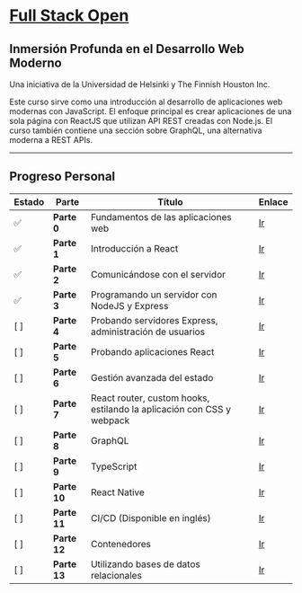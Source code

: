 # [Full Stack Open](https://fullstackopen.com/es/)

## Inmersión Profunda en el Desarrollo Web Moderno

Una iniciativa de la Universidad de Helsinki y The Finnish Houston Inc.

Este curso sirve como una introducción al desarrollo de aplicaciones web modernas con JavaScript. El enfoque principal es crear aplicaciones de una sola página con ReactJS que utilizan API REST creadas con Node.js. El curso también contiene una sección sobre GraphQL, una alternativa moderna a REST APIs.

---

## Progreso Personal

| Estado  | Parte | Título | Enlace |
|---------|-------|--------|--------|
| ✅ | **Parte 0**  | Fundamentos de las aplicaciones web | [Ir](https://fullstackopen.com/es/part0) |
| ✅ | **Parte 1**  | Introducción a React               | [Ir](https://fullstackopen.com/es/part1) |
| ✅ | **Parte 2**  | Comunicándose con el servidor      | [Ir](https://fullstackopen.com/es/part2) |
| ✅ | **Parte 3**  | Programando un servidor con NodeJS y Express | [Ir](https://fullstackopen.com/es/part3) |
| [ ] | **Parte 4**  | Probando servidores Express, administración de usuarios | [Ir](https://fullstackopen.com/es/part4) |
| [ ] | **Parte 5**  | Probando aplicaciones React        | [Ir](https://fullstackopen.com/es/part5) |
| [ ] | **Parte 6**  | Gestión avanzada del estado        | [Ir](https://fullstackopen.com/es/part6) |
| [ ] | **Parte 7**  | React router, custom hooks, estilando la aplicación con CSS y webpack | [Ir](https://fullstackopen.com/es/part7) |
| [ ] | **Parte 8**  | GraphQL                           | [Ir](https://fullstackopen.com/es/part8) |
| [ ] | **Parte 9**  | TypeScript                        | [Ir](https://fullstackopen.com/es/part9) |
| [ ] | **Parte 10** | React Native                      | [Ir](https://fullstackopen.com/es/part10) |
| [ ] | **Parte 11** | CI/CD (Disponible en inglés)       | [Ir](https://fullstackopen.com/es/part11) |
| [ ] | **Parte 12** | Contenedores                      | [Ir](https://fullstackopen.com/es/part12) |
| [ ] | **Parte 13** | Utilizando bases de datos relacionales | [Ir](https://fullstackopen.com/es/part13) |
